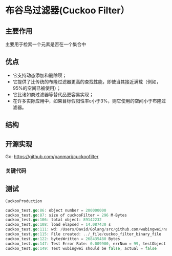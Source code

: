 # 布谷鸟过滤器(Cuckoo Filter）

## 主要作用
主要用于检索一个元素是否在一个集合中

## 优点
- 它支持动态添加和删除项；
- 它提供了比传统的布隆过滤器更高的查找性能，即使当其接近满载（例如，95%的空间已被使用）；
- 它比诸如商过滤器等替代品更容易实现；
- 在许多实际应用中，如果目标假阳性率ε小于3%，则它使用的空间小于布隆过滤器。

## 结构


## 开源实现
Go: https://github.com/panmari/cuckoofilter

### 关键代码


## 测试
```Go
CuckooProduction

cuckoo_test.go:86: object number = 200000000
cuckoo_test.go:87: size of cuckooFilter = 296 M-Bytes
cuckoo_test.go:106: total object: 89142232
cuckoo_test.go:108: load elapsed = 14.087430 s
cuckoo_test.go:111: wd: /Users/David/Golang/src/github.com/wubingwei/notebook/Filter/code
cuckoo_test.go:115: File created: ../_file/cuckoo_filter_binary_file
cuckoo_test.go:122: bytesWritten = 268435480 Bytes
cuckoo_test.go:147: Test Error Rate: 0.009900, errNum = 99, testObject = 10000
cuckoo_test.go:149: Test wubingwei should be false, actual = false
```